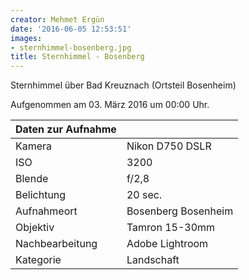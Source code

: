 ```yaml
---
creator: Mehmet Ergün
date: '2016-06-05 12:53:51'
images:
- sternhimmel-bosenberg.jpg
title: Sternhimmel - Bosenberg
---
```

Sternhimmel über Bad Kreuznach (Ortsteil Bosenheim)

Aufgenommen am 03. März 2016 um 00:00 Uhr.

| Daten zur Aufnahme | |
| - | - |
| Kamera | Nikon D750 DSLR |
| ISO | 3200 |
| Blende | f/2,8 |
| Belichtung | 20 sec. |
| Aufnahmeort | Bosenberg Bosenheim |
| Objektiv | Tamron 15-30mm |
| Nachbearbeitung | Adobe Lightroom |
| Kategorie | Landschaft |
